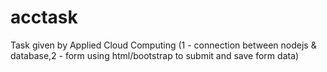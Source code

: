 # acctask
Task given by Applied Cloud Computing (1 - connection between nodejs &amp; database,2 - form using html/bootstrap to submit and save form data)
